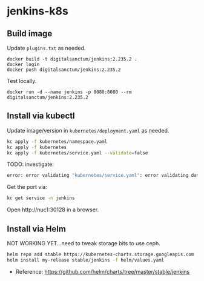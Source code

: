 # jenkins-k8s

## Build image

Update `plugins.txt` as needed.

```
docker build -t digitalsanctum/jenkins:2.235.2 .
docker login
docker push digitalsanctum/jenkins:2.235.2
```

Test locally.

```
docker run -d --name jenkins -p 8080:8080 --rm digitalsanctum/jenkins:2.235.2
```

## Install via kubectl

Update image/version in `kubernetes/deployment.yaml` as needed.

```bash
kc apply -f kubernetes/namespace.yaml
kc apply -f kubernetes
kc apply -f kubernetes/service.yaml --validate=false
```

TODO: investigate:
```bash
error: error validating "kubernetes/service.yaml": error validating data: ValidationError(Service.metadata): unknown field "fqdn" in io.k8s.apimachinery.pkg.apis.meta.v1.ObjectMeta; if you choose to ignore these errors, turn validation off with --validate=false
```

Get the port via:

```bash
kc get service -n jenkins
```

Open http://nuc1:30128 in a browser.

## Install via Helm

NOT WORKING YET...need to tweak storage bits to use ceph.

```bash
helm repo add stable https://kubernetes-charts.storage.googleapis.com
helm install my-release stable/jenkins -f helm/values.yaml
```

* Reference: https://github.com/helm/charts/tree/master/stable/jenkins